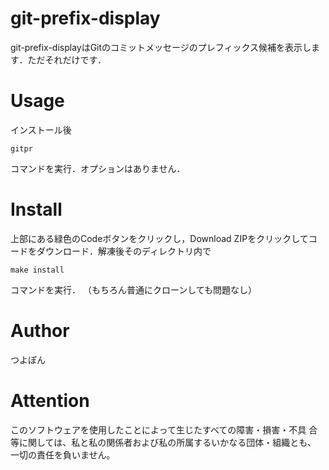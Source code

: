 # git-prefix-display

git-prefix-displayはGitのコミットメッセージのプレフィックス候補を表示します．ただそれだけです．

# Usage
インストール後
```
gitpr
```
コマンドを実行．オプションはありません．

# Install
上部にある緑色のCodeボタンをクリックし，Download ZIPをクリックしてコードをダウンロード．解凍後そのディレクトリ内で
```
make install
```
コマンドを実行．
（もちろん普通にクローンしても問題なし）

# Author
つよぽん

# Attention
このソフトウェアを使用したことによって生じたすべての障害・損害・不具
合等に関しては、私と私の関係者および私の所属するいかなる団体・組織とも、
一切の責任を負いません。
